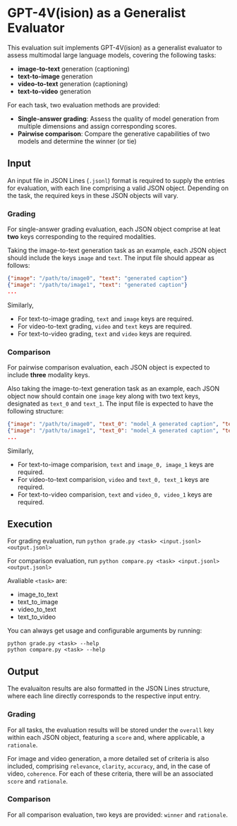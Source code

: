 # GPT-4V(ision) as a Generalist Evaluator

This evaluation suit implements GPT-4V(ision) as a generalist evaluator to assess multimodal large language models, covering the following tasks:
- **image-to-text** generation (captioning)
- **text-to-image** generation
- **video-to-text** generation (captioning)
- **text-to-video** generation

For each task, two evaluation methods are provided:
- **Single-answer grading**: Assess the quality of model generation from multiple dimensions and assign corresponding scores.
- **Pairwise comparison**: Compare the generative capabilities of two models and determine the winner (or tie)

## Input

An input file in JSON Lines (`.jsonl`) format is required to supply the entries for evaluation, with each line comprising a valid JSON object. Depending on the task, the required keys in these JSON objects will vary.

### Grading

For single-answer grading evaluation, each JSON object comprise at leat **two** keys corresponding to the required modalities.

Taking the image-to-text generation task as an example, each JSON object should include the keys `image` and `text`. The input file should appear as follows:

```JSON
{"image": "/path/to/image0", "text": "generated caption"}
{"image": "/path/to/image1", "text": "generated caption"}
...
```

Similarly,
- For text-to-image grading, `text` and `image` keys are required.
- For video-to-text grading, `video` and `text` keys are required.
- For text-to-video grading, `text` and `video` keys are required.

### Comparison

For pairwise comparison evaluation, each JSON object is expected to include **three** modality keys.

Also taking the image-to-text generation task as an example, each JSON object now should contain one `image` key along with two text keys, designated as `text_0` and `text_1`. The input file is expected to have the following structure:

```JSON
{"image": "/path/to/image0", "text_0": "model_A generated caption", "text_1": "model_B generated caption"}
{"image": "/path/to/image1", "text_0": "model_A generated caption", "text_1": "model_B generated caption"}
...
```

Similarly,
- For text-to-image comparision, `text` and `image_0, image_1` keys are required.
- For video-to-text comparision, `video` and `text_0, text_1` keys are required.
- For text-to-video comparision, `text` and `video_0, video_1` keys are required.

## Execution

For grading evaluation, run `python grade.py <task> <input.jsonl> <output.jsonl>`

For comparison evaluation, run `python compare.py <task> <input.jsonl> <output.jsonl>`

Avaliable `<task>` are:
- image_to_text
- text_to_image
- video_to_text
- text_to_video


You can always get usage and configurable arguments by running:
```shell
python grade.py <task> --help
python compare.py <task> --help
```

## Output

The evaluaiton results are also formatted in the JSON Lines structure, where each line directly corresponds to the respective input entry.

### Grading

For all tasks, the evaluation results will be stored under the `overall` key within each JSON object, featuring a `score` and, where applicable, a `rationale`.

For image and video generation, a more detailed set of criteria is also included, comprising `relevance`, `clarity`, `accuracy`, and, in the case of video, `coherence`. For each of these criteria, there will be an associated `score` and `rationale`.

### Comparison

For all comparison evaluation, two keys are provided: `winner` and `rationale`.